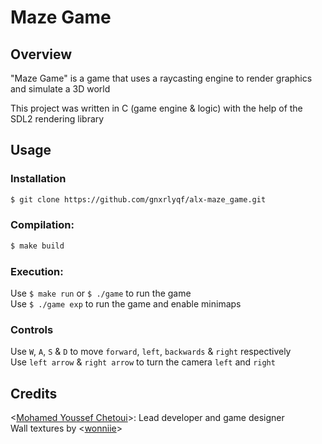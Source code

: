 # Maze Game

## Overview

"Maze Game" is a game that uses a raycasting engine to render graphics and simulate a 3D world

This project was written in C (game engine & logic) with the help of the SDL2 rendering library

## Usage

### Installation
```sh
$ git clone https://github.com/gnxrlyqf/alx-maze_game.git
```
### Compilation:
```sh
$ make build
```
### Execution:
Use `$ make run` or `$ ./game` to run the game<br/>
Use `$ ./game exp` to run the game and enable minimaps
### Controls
Use `W`, `A`, `S` & `D` to move `forward`, `left`, `backwards` & `right` respectively<br/>
Use `left arrow` & `right arrow` to turn the camera `left` and `right`

## Credits

<[Mohamed Youssef Chetoui](https://github.com/gnxrlyqf)>: Lead developer and game designer<br/>
Wall textures by <[wonniie](https://www.instagram.com/wonniiz/)>